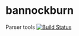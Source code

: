 # bannockburn
Parser tools
[![Build Status](https://travis-ci.org/evan-syntergy/bannockburn.svg?branch=master)](https://travis-ci.org/evan-syntergy/bannockburn)
